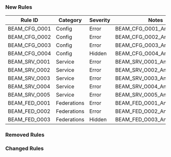 ### New Rules

| Rule ID       | Category    | Severity | Notes                      |
|---------------|-------------|----------|----------------------------|
| BEAM_CFG_O001 | Config      | Error    | BEAM_CFG_O001_AnalyzerName |
| BEAM_CFG_O002 | Config      | Error    | BEAM_CFG_O002_AnalyzerName |
| BEAM_CFG_O003 | Config      | Error    | BEAM_CFG_O003_AnalyzerName |
| BEAM_CFG_O004 | Config      | Hidden   | BEAM_CFG_O004_AnalyzerName |
| BEAM_SRV_O001 | Service     | Error    | BEAM_SRV_O001_AnalyzerName |
| BEAM_SRV_O002 | Service     | Error    | BEAM_SRV_O002_AnalyzerName |
| BEAM_SRV_O003 | Service     | Error    | BEAM_SRV_O003_AnalyzerName |
| BEAM_SRV_O004 | Service     | Error    | BEAM_SRV_O004_AnalyzerName |
| BEAM_SRV_O005 | Service     | Error    | BEAM_SRV_O005_AnalyzerName |
| BEAM_FED_O001 | Federations | Error    | BEAM_FED_O001_AnalyzerName |
| BEAM_FED_O002 | Federations | Error    | BEAM_FED_O002_AnalyzerName |
| BEAM_FED_O003 | Federations | Hidden   | BEAM_FED_O003_AnalyzerName |

### Removed Rules

### Changed Rules